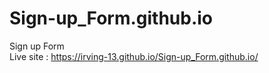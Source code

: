# Sign-up_Form.github.io
Sign up Form <br>
Live site : https://irving-13.github.io/Sign-up_Form.github.io/
